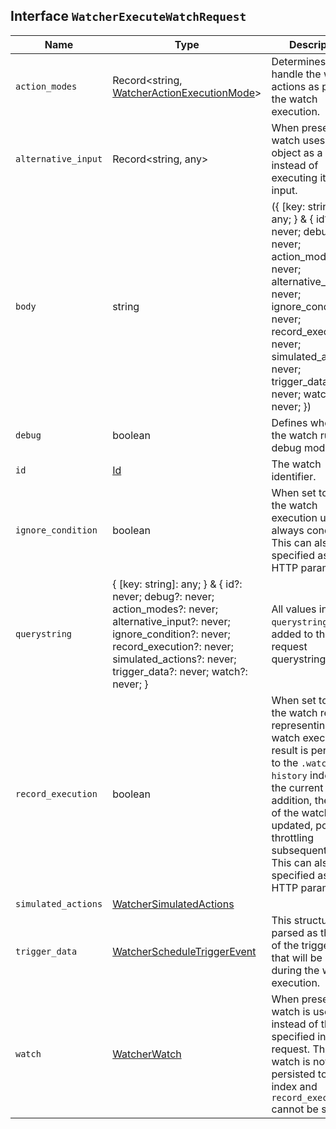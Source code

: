 ## Interface `WatcherExecuteWatchRequest`

| Name | Type | Description |
| - | - | - |
| `action_modes` | Record<string, [WatcherActionExecutionMode](./WatcherActionExecutionMode.md)> | Determines how to handle the watch actions as part of the watch execution. |
| `alternative_input` | Record<string, any> | When present, the watch uses this object as a payload instead of executing its own input. |
| `body` | string | ({ [key: string]: any; } & { id?: never; debug?: never; action_modes?: never; alternative_input?: never; ignore_condition?: never; record_execution?: never; simulated_actions?: never; trigger_data?: never; watch?: never; }) | All values in `body` will be added to the request body. |
| `debug` | boolean | Defines whether the watch runs in debug mode. |
| `id` | [Id](./Id.md) | The watch identifier. |
| `ignore_condition` | boolean | When set to `true`, the watch execution uses the always condition. This can also be specified as an HTTP parameter. |
| `querystring` | { [key: string]: any; } & { id?: never; debug?: never; action_modes?: never; alternative_input?: never; ignore_condition?: never; record_execution?: never; simulated_actions?: never; trigger_data?: never; watch?: never; } | All values in `querystring` will be added to the request querystring. |
| `record_execution` | boolean | When set to `true`, the watch record representing the watch execution result is persisted to the `.watcher-history` index for the current time. In addition, the status of the watch is updated, possibly throttling subsequent runs. This can also be specified as an HTTP parameter. |
| `simulated_actions` | [WatcherSimulatedActions](./WatcherSimulatedActions.md) | &nbsp; |
| `trigger_data` | [WatcherScheduleTriggerEvent](./WatcherScheduleTriggerEvent.md) | This structure is parsed as the data of the trigger event that will be used during the watch execution. |
| `watch` | [WatcherWatch](./WatcherWatch.md) | When present, this watch is used instead of the one specified in the request. This watch is not persisted to the index and `record_execution` cannot be set. |
